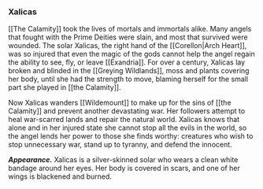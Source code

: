### Xalicas

[[The Calamity]] took the lives of mortals and immortals alike. Many angels that fought with the Prime Deities were slain, and most that survived were wounded. The solar Xalicas, the right hand of the [[Corellon|Arch Heart]], was so injured that even the magic of the gods cannot help the angel regain the ability to see, fly, or leave [[Exandria]]. For over a century, Xalicas lay broken and blinded in the [[Greying Wildlands]], moss and plants covering her body, until she had the strength to move, blaming herself for the small part she played in [[the Calamity]].

Now Xalicas wanders [[Wildemount]] to make up for the sins of [[the Calamity]] and prevent another devastating war. Her followers attempt to heal war-scarred lands and repair the natural world. Xalicas knows that alone and in her injured state she cannot stop all the evils in the world, so the angel lends her power to those she finds worthy: creatures who wish to stop unnecessary war, stand up to tyranny, and defend the innocent.

**_Appearance._** Xalicas is a silver-skinned solar who wears a clean white bandage around her eyes. Her body is covered in scars, and one of her wings is blackened and burned.